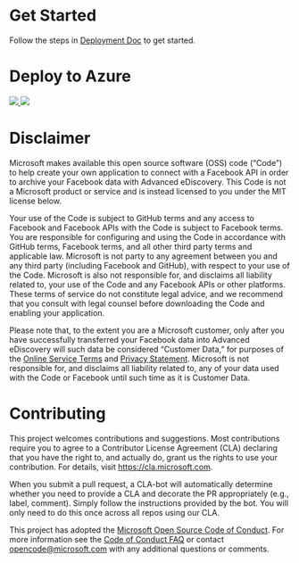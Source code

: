 # Get Started

Follow the steps in [Deployment Doc](https://go.microsoft.com/fwlink/?linkid=2092569) to get started.


# Deploy to Azure
<a href="https://portal.azure.com/#create/Microsoft.Template/uri/https%3A%2F%2Fraw.githubusercontent.com%2Fthesoaringpotato%2Fm365-sample-connector-csharp-aspnet%2Fmaster%2Fazuredeploy.json" target="_blank">
    <img src="https://raw.githubusercontent.com/thesoaringpotato/m365-sample-connector-csharp-aspnet/master/deploytoazure.png"/>
</a>
<a href="http://armviz.io/#/?load=https%3A%2F%2Fraw.githubusercontent.com%2Fthesoaringpotato%2Fm365-sample-connector-csharp-aspnet%2Fmaster%2Fazuredeploy.json" target="_blank">
    <img src="https://raw.githubusercontent.com/thesoaringpotato/m365-sample-connector-csharp-aspnet/master/visualizebutton.png"/>
</a>


# Disclaimer

Microsoft makes available this open source software (OSS) code (“Code”) to help create your own application to connect with a Facebook API in order to archive your Facebook data with Advanced eDiscovery.  This Code is not a Microsoft product or service and is instead licensed to you under the MIT license below.

Your use of the Code is subject to GitHub terms and any access to Facebook and Facebook APIs with the Code is subject to Facebook terms. You are responsible for configuring and using the Code in accordance with GitHub terms, Facebook terms, and all other third party terms and applicable law. Microsoft is not party to any agreement between you and any third party (including Facebook and GitHub), with respect to your use of the Code. Microsoft is also not responsible for, and disclaims all liability related to, your use of the Code and any Facebook APIs or other platforms. These terms of service do not constitute legal advice, and we recommend that you consult with legal counsel before downloading the Code and enabling your application.

Please note that, to the extent you are a Microsoft customer, only after you have successfully transferred your Facebook data into Advanced eDiscovery will such data be considered “Customer Data,” for purposes of the [Online Service Terms](http://www.microsoftvolumelicensing.com/DocumentSearch.aspx?Mode=3&DocumentTypeId=46) and [Privacy Statement](https://privacy.microsoft.com/en-ca/privacystatement). Microsoft is not responsible for, and disclaims all liability related to, any of your data used with the Code or Facebook until such time as it is Customer Data.


# Contributing

This project welcomes contributions and suggestions.  Most contributions require you to agree to a
Contributor License Agreement (CLA) declaring that you have the right to, and actually do, grant us
the rights to use your contribution. For details, visit https://cla.microsoft.com.

When you submit a pull request, a CLA-bot will automatically determine whether you need to provide
a CLA and decorate the PR appropriately (e.g., label, comment). Simply follow the instructions
provided by the bot. You will only need to do this once across all repos using our CLA.

This project has adopted the [Microsoft Open Source Code of Conduct](https://opensource.microsoft.com/codeofconduct/).
For more information see the [Code of Conduct FAQ](https://opensource.microsoft.com/codeofconduct/faq/) or
contact [opencode@microsoft.com](mailto:opencode@microsoft.com) with any additional questions or comments.
